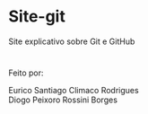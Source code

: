 # Site-git
Site explicativo sobre Git e GitHub
#
Feito por:                          

Eurico Santiago Climaco Rodrigues                                                             
Diogo Peixoro Rossini Borges
